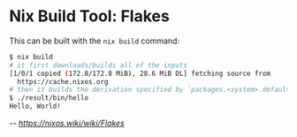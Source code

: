 Nix Build Tool: Flakes
===

This can be built with the `nix build` command:

```sh
$ nix build
# it first downloads/builds all of the inputs
[1/0/1 copied (172.8/172.8 MiB), 28.6 MiB DL] fetching source from
  https://cache.nixos.org
# then it builds the derivation specified by `packages.<system>.default`
$ ./result/bin/hello
Hello, World!
```

-- _https://nixos.wiki/wiki/Flakes_

<!--
speaker_note: |
  to build this flake, you simply run `nix build`
-->

<!-- end_slide -->
